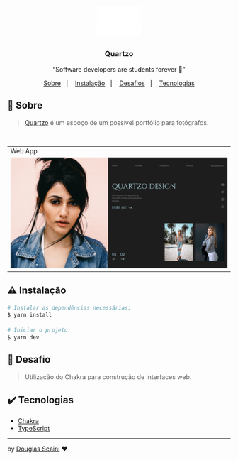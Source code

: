 <h1 align="center"><img src="public/images/logo.png" width="100px"/></h1>

<h3 align="center">Quartzo</h3>

<p align="center">“Software developers are students forever 🧠”</p>

<p align="center">
  <a href="#about">Sobre</a>&nbsp;&nbsp;&nbsp;|&nbsp;&nbsp;&nbsp;
  <a href="#install">Instalação</a>&nbsp;&nbsp;&nbsp;|&nbsp;&nbsp;&nbsp;
  <a href="#challenge">Desafios</a>&nbsp;&nbsp;&nbsp;|&nbsp;&nbsp;&nbsp;
  <a href="#technologies">Tecnologias</a>
</p>

## :speech_balloon: Sobre <a name="about"></a>

> [Quartzo](quartzodesign.vercel.app) é um esboço de um possível portfólio para fotógrafos.

<br />
<table>
  <tr>
    <td colspan="1">Web App</td>
  </tr>
  <tr>
    <td><img src="public/images/quartzo.png" width=1000px /></td></td>
  </tr>
</table>

## :warning: Instalação <a name="install"></a>

```bash
# Instalar as dependências necessárias:
$ yarn install

# Iniciar o projeto:
$ yarn dev
```

## :triangular_flag_on_post: Desafio <a name="challenge"></a>

> Utilização do Chakra para construção de interfaces web.

## :heavy_check_mark: Tecnologias <a name="technologies"></a>

-   [Chakra](https://chakra-ui.com/)
-   [TypeScript](https://www.typescriptlang.org/)

---

by [Douglas Scaini](https://www.github.com/douglasscaini) ❤️
